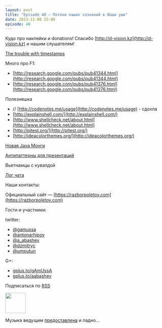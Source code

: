 ```yaml
---
layout: post
title: "Episode 48 — Потоки наших сознаний в Ваши уши"
date: 2013-11-08 15:00
episode: 48
---
```


Кудо про наклейки и donations!
Спасибо [http://d-vision.kz](http://d-vision.kz) и нашим слушателям!

[The trouble with timestamps](http://aphyr.com/posts/299-the-trouble-with-timestamps)

Много про F1:

* [http://research.google.com/pubs/pub41344.html](http://research.google.com/pubs/pub41344.html)
* [http://research.google.com/pubs/pub41376.html](http://research.google.com/pubs/pub41376.html)

Полезняшка 

* // [http://codenotes.me/usage](http://codenotes.me/usage) - сдохла
* [http://explainshell.com/](http://explainshell.com/)
* [http://www.shellcheck.net/about.html](http://www.shellcheck.net/about.html)
* [http://pitest.org/](http://pitest.org/)
* [http://ideacolorthemes.org/](http://ideacolorthemes.org/)

[Новая Java Монги](http://blog.mongodb.org/post/59769560940/the-mongodb-java-driver-3-0-whats-changing)

[Антипаттерны для презентаций](http://thenextweb.com/lifehacks/2013/09/12/10-things-you-should-never-say-during-presentations-2/)

Вьетнамцы с кувалдой 

[Лог чата](/chat/logs/2013-11-08-episode-48_chat_log.html)

Наши контакты:

Официальный сайт — [https://razborpoletov.com](https://razborpoletov.com)

Гости и участники:

twitter: 

 * [@gamussa](https://twitter.com/#!/gamussa)
 * [@antonarhipov](https://twitter.com/#!/antonarhipov)
 * [@a_abashev](https://twitter.com/#!/a_abashev)
 * [@dzmitryc ](https://twitter.com/#!/@dzmitryc)
 * [@umputun](https://twitter.com/#!/@umputun)

G+:

 * [gplus.to/gAmUssA](http://gplus.to/gAmUssA) 
 * [gplus.to/aabashev](http://gplus.to/aabashev) 

<!-- player goes here-->

<audio preload="none">
   <source src="http://traffic.libsyn.com/razborpoletov/razbor_48.mp3" type="audio/mp3" />
   Your browser does not support the audio tag.
</audio>

Подписаться по [RSS](http://feeds.feedburner.com/razbor-podcast)

<!-- episode file link goes here-->
<a href="http://traffic.libsyn.com/razborpoletov/razbor_48.mp3" imageanchor="1" style="clear: left; margin-bottom: 1em; margin-left: auto; margin-right: 2em;"><img border="0" height="64" src="https://razborpoletov.com/images/mp3.png" width="64" /></a>

Музыка ведущим [предоставлена](http://www.audiobank.fm/single-music/27/111/More-And-Less/) и ладно...
